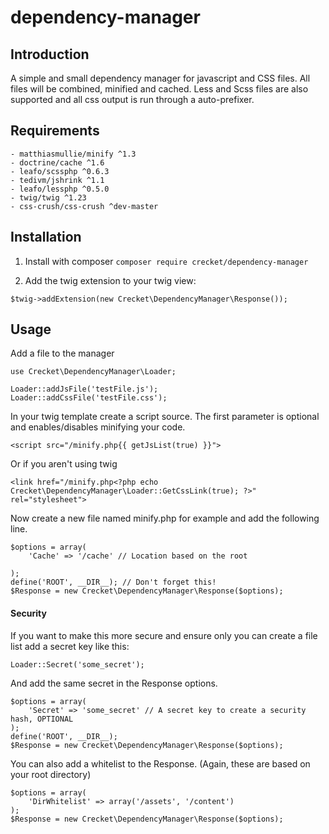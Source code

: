 # dependency-manager

## Introduction

A simple and small dependency manager for javascript and CSS files. All files will be combined, minified and cached. Less and Scss files are also supported and all css output is run through a auto-prefixer.

## Requirements

    - matthiasmullie/minify ^1.3
    - doctrine/cache ^1.6
    - leafo/scssphp ^0.6.3
    - tedivm/jshrink ^1.1
    - leafo/lessphp ^0.5.0
    - twig/twig ^1.23
    - css-crush/css-crush ^dev-master

## Installation

1. Install with composer
```composer require crecket/dependency-manager```

2. Add the twig extension to your twig view:

```
$twig->addExtension(new Crecket\DependencyManager\Response());
```

## Usage

Add a file to the manager

```
use Crecket\DependencyManager\Loader;

Loader::addJsFile('testFile.js');
Loader::addCssFile('testFile.css');
```

In your twig template create a script source. The first parameter is optional and enables/disables minifying your code.

```
<script src="/minify.php{{ getJsList(true) }}">
```

Or if you aren't using twig

```
<link href="/minify.php<?php echo Crecket\DependencyManager\Loader::GetCssLink(true); ?>" rel="stylesheet">
```

Now create a new file named minify.php for example and add the following line.

```
$options = array(
    'Cache' => '/cache' // Location based on the root

);
define('ROOT', __DIR__); // Don't forget this! 
$Response = new Crecket\DependencyManager\Response($options);
```

#### Security

If you want to make this more secure and ensure only you can create a file list add a secret key like this:

```
Loader::Secret('some_secret');
```

And add the same secret in the Response options.

```
$options = array(
    'Secret' => 'some_secret' // A secret key to create a security hash, OPTIONAL
);
define('ROOT', __DIR__);
$Response = new Crecket\DependencyManager\Response($options);
```

You can also add a whitelist to the Response. (Again, these are based on your root directory)

```
$options = array(
    'DirWhitelist' => array('/assets', '/content')
);
$Response = new Crecket\DependencyManager\Response($options);
```

